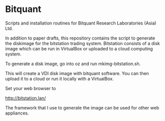 Bitquant
=================

Scripts and installation routines for Bitquant Research Laboratories
(Asia) Ltd.

In addition to paper drafts, this repository contains the script to
generate the diskimage for the bitstation trading system.  Bitstation
consists of a disk image which can be run in VirtualBox or uploaded to
a cloud computing system.

To generate a disk image, go into oz and run mkimg-bitstation.sh.

This will create a VDI disk image with bitquant software.  You can then
upload it to a cloud or run it locally with a VirtualBox.  

Set your web browser to

http://bitstation.lan/

The framework that I use to generate the image can be used for other
web appliances.


